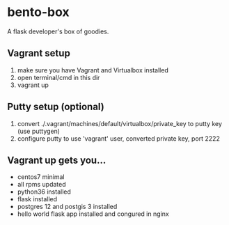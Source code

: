 # bento-box
A flask developer's box of goodies.
## Vagrant setup
1. make sure you have Vagrant and Virtualbox installed
2. open terminal/cmd in this dir
3. vagrant up

## Putty setup (optional)
1. convert ./.vagrant/machines/default/virtualbox/private_key to putty key (use puttygen)
2. configure putty to use 'vagrant' user, converted private key, port 2222

## Vagrant up gets you...
* centos7 minimal
* all rpms updated
* python36 installed
* flask installed
* postgres 12 and postgis 3 installed
* hello world flask app installed and congured in nginx